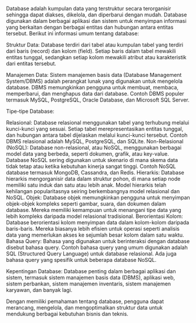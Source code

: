Database adalah kumpulan data yang terstruktur secara terorganisir sehingga dapat diakses, dikelola, dan diperbarui dengan mudah. Database digunakan dalam berbagai aplikasi dan sistem untuk menyimpan informasi yang berkaitan dengan berbagai entitas dan hubungan antara entitas tersebut. Berikut ini informasi umum tentang database:

Struktur Data: Database terdiri dari tabel atau kumpulan tabel yang terdiri dari baris (record) dan kolom (field). Setiap baris dalam tabel mewakili entitas tunggal, sedangkan setiap kolom mewakili atribut atau karakteristik dari entitas tersebut.

Manajemen Data: Sistem manajemen basis data (Database Management System/DBMS) adalah perangkat lunak yang digunakan untuk mengelola database. DBMS memungkinkan pengguna untuk membuat, membaca, memperbarui, dan menghapus data dari database. Contoh DBMS populer termasuk MySQL, PostgreSQL, Oracle Database, dan Microsoft SQL Server.

Tipe-tipe Database:

Relasional: Database relasional menggunakan tabel yang terhubung melalui kunci-kunci yang sesuai. Setiap tabel merepresentasikan entitas tunggal, dan hubungan antara tabel dijelaskan melalui kunci-kunci tersebut. Contoh DBMS relasional adalah MySQL, PostgreSQL, dan SQLite.
Non-Relasional (NoSQL): Database non-relasional, atau NoSQL, menggunakan berbagai model data yang berbeda, seperti dokumen, grafik, atau key-value. Database NoSQL sering digunakan untuk skenario di mana skema data tidak tetap atau ketika kebutuhan kinerja sangat tinggi. Contoh NoSQL database termasuk MongoDB, Cassandra, dan Redis.
Hierarkis: Database hierarkis mengorganisir data dalam struktur pohon, di mana setiap node memiliki satu induk dan satu atau lebih anak. Model hierarkis telah kehilangan popularitasnya seiring berkembangnya model relasional dan NoSQL.
Objek: Database objek memungkinkan pengguna untuk menyimpan objek-objek kompleks seperti gambar, suara, dan dokumen dalam database. Mereka memiliki kemampuan untuk menangani tipe data yang lebih kompleks daripada model relasional tradisional.
Berorientasi Kolom: Database berorientasi kolom menyimpan data dalam kolom-kolom daripada baris-baris. Mereka biasanya lebih efisien untuk operasi seperti analisis data yang memerlukan akses ke sejumlah besar kolom dalam satu waktu.
Bahasa Query: Bahasa yang digunakan untuk berinteraksi dengan database disebut bahasa query. Contoh bahasa query yang umum digunakan adalah SQL (Structured Query Language) untuk database relasional. Ada juga bahasa query yang spesifik untuk beberapa database NoSQL.

Kepentingan Database: Database penting dalam berbagai aplikasi dan sistem, termasuk sistem manajemen basis data (DBMS), aplikasi web, sistem perbankan, sistem manajemen inventaris, sistem manajemen karyawan, dan banyak lagi.

Dengan memiliki pemahaman tentang database, pengguna dapat merancang, mengelola, dan mengoptimalkan struktur data untuk mendukung berbagai kebutuhan bisnis dan teknis.
